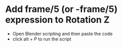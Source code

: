 # Add frame/5 (or -frame/5) expression to Rotation Z

- Open Blender scripting and then paste the code
- click alt + P to run the script
